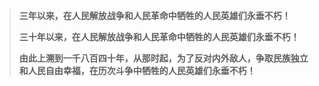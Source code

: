 > **三年以来，在人民解放战争和人民革命中牺牲的人民英雄们永垂不朽！**
>
> **三十年以来，在人民解放战争和人民革命中牺牲的人民英雄们永垂不朽！**
>
> **由此上溯到一千八百四十年，从那时起，为了反对内外敌人，争取民族独立和人民自由幸福，在历次斗争中牺牲的人民英雄们永垂不朽！**
